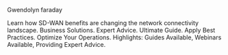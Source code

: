 Gwendolyn faraday

Learn how SD-WAN benefits are changing the network connectivity landscape. 
Business Solutions. Expert Advice. Ultimate Guide. 
Apply Best Practices. Optimize Your Operations. 
Highlights: Guides Available, Webinars Available, Providing Expert Advice.
